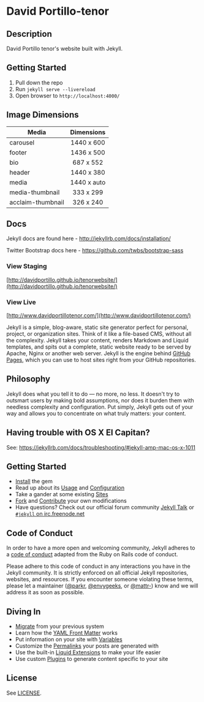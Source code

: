 # David Portillo-tenor

## Description

David Portillo tenor's website built with Jekyll.

## Getting Started

1. Pull down the repo
1. Run `jekyll serve --livereload`
1. Open browser to `http://localhost:4000/`

## Image Dimensions

| Media           | Dimensions  |
| --------------- | :---------: |
| carousel        | 1440 x 600  |
| footer          | 1436 x 500  |
| bio             |  687 x 552  |
| header          | 1440 x 380  |
| media           | 1440 x auto |
| media-thumbnail |  333 x 299  |
| acclaim-thumbnail | 326 x 240 |

## Docs

Jekyll docs are found here - http://jekyllrb.com/docs/installation/

Twitter Bootstrap docs here - https://github.com/twbs/bootstrap-sass

### View Staging

[http://davidportillo.github.io/tenorwebsite/](http://davidportillo.github.io/tenorwebsite/)

### View Live

[http://www.davidportillotenor.com/](http://www.davidportillotenor.com/)

Jekyll is a simple, blog-aware, static site generator perfect for personal, project, or organization sites. Think of it like a file-based CMS, without all the complexity. Jekyll takes your content, renders Markdown and Liquid templates, and spits out a complete, static website ready to be served by Apache, Nginx or another web server. Jekyll is the engine behind [GitHub Pages](https://pages.github.com), which you can use to host sites right from your GitHub repositories.

## Philosophy

Jekyll does what you tell it to do — no more, no less. It doesn't try to outsmart users by making bold assumptions, nor does it burden them with needless complexity and configuration. Put simply, Jekyll gets out of your way and allows you to concentrate on what truly matters: your content.

## Having trouble with OS X El Capitan?

See: https://jekyllrb.com/docs/troubleshooting/#jekyll-amp-mac-os-x-1011

## Getting Started

- [Install](https://jekyllrb.com/docs/installation/) the gem
- Read up about its [Usage](https://jekyllrb.com/docs/usage/) and [Configuration](https://jekyllrb.com/docs/configuration/)
- Take a gander at some existing [Sites](https://wiki.github.com/jekyll/jekyll/sites)
- [Fork](https://github.com/jekyll/jekyll/fork) and [Contribute](https://jekyllrb.com/docs/contributing/) your own modifications
- Have questions? Check out our official forum community [Jekyll Talk](https://talk.jekyllrb.com/) or [`#jekyll` on irc.freenode.net](https://botbot.me/freenode/jekyll/)

## Code of Conduct

In order to have a more open and welcoming community, Jekyll adheres to a
[code of conduct](CONDUCT.markdown) adapted from the Ruby on Rails code of
conduct.

Please adhere to this code of conduct in any interactions you have in the
Jekyll community. It is strictly enforced on all official Jekyll
repositories, websites, and resources. If you encounter someone violating
these terms, please let a maintainer ([@parkr](https://github.com/parkr), [@envygeeks](https://github.com/envygeeks), or [@mattr-](https://github.com/mattr-)) know
and we will address it as soon as possible.

## Diving In

- [Migrate](http://import.jekyllrb.com/docs/home/) from your previous system
- Learn how the [YAML Front Matter](https://jekyllrb.com/docs/frontmatter/) works
- Put information on your site with [Variables](https://jekyllrb.com/docs/variables/)
- Customize the [Permalinks](https://jekyllrb.com/docs/permalinks/) your posts are generated with
- Use the built-in [Liquid Extensions](https://jekyllrb.com/docs/templates/) to make your life easier
- Use custom [Plugins](https://jekyllrb.com/docs/plugins/) to generate content specific to your site

## License

See [LICENSE](https://github.com/jekyll/jekyll/blob/master/LICENSE).

